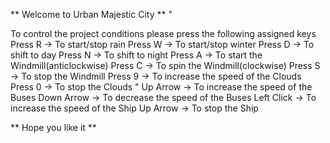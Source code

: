 ** Welcome to Urban Majestic City **  "

To control the project conditions please press the following assigned keys
Press R -> To start/stop rain
Press W -> To start/stop winter
Press D -> To shift to day
Press N -> To shift to night
Press A -> To start the Windmill(anticlockwise)
Press C -> To spin the Windmill(clockwise)
Press S -> To stop the Windmill
Press 9 -> To increase the speed of the Clouds
Press 0 -> To stop the Clouds "
Up Arrow -> To increase the speed of the Buses
Down Arrow -> To decrease the speed of the Buses
Left Click -> To increase the speed of the Ship
Up Arrow -> To stop the Ship

** Hope you like it ** 
